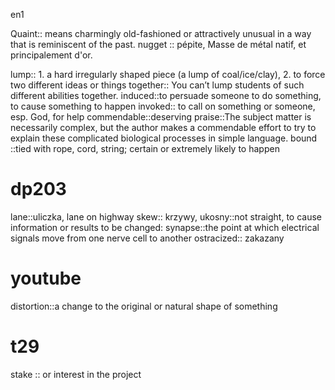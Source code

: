 en1

Quaint:: means charmingly old-fashioned or attractively unusual in a way that is reminiscent of the past.
nugget ::  pépite, Masse de métal natif, et principalement d'or.

lump:: 1. a hard irregularly shaped piece (a lump of coal/ice/clay), 2. to force two different ideas or things together:: You can’t lump students of such different abilities together.
induced::to persuade someone to do something, to cause something to happen
invoked:: to call on something or someone, esp. God, for help
commendable::deserving praise::The subject matter is necessarily complex, but the author makes a commendable effort to try to explain these complicated biological processes in simple language.
bound ::tied with rope, cord, string; certain or extremely likely to happen
# dp203
lane::uliczka, lane on highway
skew:: krzywy, ukosny::not straight, to cause information or results to be changed:
synapse::the point at which electrical signals move from one nerve cell to another
ostracized:: zakazany
# youtube
distortion::a change to the original or natural shape of something
# t29
stake ::  or interest in the project